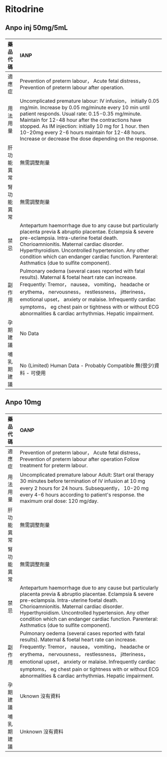 # Ritodrine

## Anpo inj 50mg/5mL

##### 

| 藥品代碼   | IANP                                                                                                                                                                                                                                                                                                                                                                                              |
|:-----------|:--------------------------------------------------------------------------------------------------------------------------------------------------------------------------------------------------------------------------------------------------------------------------------------------------------------------------------------------------------------------------------------------------|
| 適應症     | Prevention of preterm labour， Acute fetal distress， Prevention of preterm labour after operation.                                                                                                                                                                                                                                                                                               |
| 用法用量   | Uncomplicated premature labour: IV infusion， initially 0.05 mg/min. Increase by 0.05 mg/minute every 10 min until patient responds. Usual rate: 0.15-0.35 mg/minute. Maintain for 12-48 hour after the contractions have stopped. As IM injection: initially 10 mg for 1 hour. then 10-20mg every 2-6 hours maintain for 12-48 hours. Increase or decrease the dose depending on the response.   |
| 肝功能異常 | 無需調整劑量                                                                                                                                                                                                                                                                                                                                                                                      |
| 腎功能異常 | 無需調整劑量                                                                                                                                                                                                                                                                                                                                                                                      |
| 禁忌       | Antepartum haemorrhage due to any cause but particularly placenta previa & abruptio placentae. Eclampsia & severe pre-eclampsia. Intra-uterine foetal death. Chorioamnionitis. Maternal cardiac disorder. Hyperthyroidism. Uncontrolled hypertension. Any other condition which can endanger cardiac function. Parenteral: Asthmatics (due to sulfite component).                                 |
| 副作用     | Pulmonary oedema (several cases reported with fatal results). Maternal & foetal heart rate can increase. Frequently: Tremor， nausea， vomiting， headache or erythema， nervousness， restlessness， jitteriness， emotional upset， anxiety or malaise. Infrequently cardiac symptoms， eg chest pain or tightness with or without ECG abnormalities & cardiac arrhythmias. Hepatic impairment. |
| 孕期建議   | No Data                                                                                                                                                                                                                                                                                                                                                                                           |
| 哺乳期建議 | No (Limited) Human Data - Probably Compatible 無(很少)資料 - 可使用                                                                                                                                                                                                                                                                                                                               |

## Anpo 10mg

##### 

| 藥品代碼   | OANP                                                                                                                                                                                                                                                                                                                                                                                              |
|:-----------|:--------------------------------------------------------------------------------------------------------------------------------------------------------------------------------------------------------------------------------------------------------------------------------------------------------------------------------------------------------------------------------------------------|
| 適應症     | Prevention of preterm labour， Acute fetal distress， Prevention of preterm labour after operation Follow treatment for preterm labour.                                                                                                                                                                                                                                                           |
| 用法用量   | Uncomplicated premature labour Adult: Start oral therapy 30 minutes before termination of IV infusion at 10 mg every 2 hours for 24 hours. Subsequently， 10-20 mg every 4-6 hours according to patient's response. the maximum oral dose: 120 mg/day.                                                                                                                                            |
| 肝功能異常 | 無需調整劑量                                                                                                                                                                                                                                                                                                                                                                                      |
| 腎功能異常 | 無需調整劑量                                                                                                                                                                                                                                                                                                                                                                                      |
| 禁忌       | Antepartum haemorrhage due to any cause but particularly placenta previa & abruptio placentae. Eclampsia & severe pre-eclampsia. Intra-uterine foetal death. Chorioamnionitis. Maternal cardiac disorder. Hyperthyroidism. Uncontrolled hypertension. Any other condition which can endanger cardiac function. Parenteral: Asthmatics (due to sulfite component).                                 |
| 副作用     | Pulmonary oedema (several cases reported with fatal results). Maternal & foetal heart rate can increase. Frequently: Tremor， nausea， vomiting， headache or erythema， nervousness， restlessness， jitteriness， emotional upset， anxiety or malaise. Infrequently cardiac symptoms， eg chest pain or tightness with or without ECG abnormalities & cardiac arrhythmias. Hepatic impairment. |
| 孕期建議   | Uknown 沒有資料                                                                                                                                                                                                                                                                                                                                                                                   |
| 哺乳期建議 | Unknown 沒有資料                                                                                                                                                                                                                                                                                                                                                                                  |


